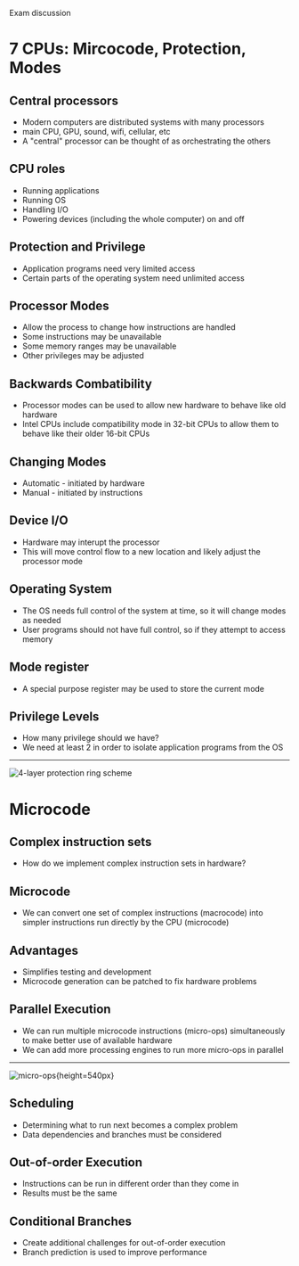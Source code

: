 Exam discussion

7 CPUs: Mircocode, Protection, Modes
====================================

Central processors
------------------

- Modern computers are distributed systems with many processors
- main CPU, GPU, sound, wifi, cellular, etc
- A "central" processor can be thought of as orchestrating the others

CPU roles
---------

- Running applications
- Running OS
- Handling I/O
- Powering devices (including the whole computer) on and off

Protection and Privilege
------------------------

- Application programs need very limited access
- Certain parts of the operating system need unlimited access

Processor Modes
---------------

- Allow the process to change how instructions are handled
- Some instructions may be unavailable
- Some memory ranges may be unavailable
- Other privileges may be adjusted

Backwards Combatibility
-----------------------

- Processor modes can be used to allow new hardware to behave like old hardware
- Intel CPUs include compatibility mode in 32-bit CPUs to allow them to behave like their older 16-bit CPUs

Changing Modes
--------------

- Automatic - initiated by hardware
- Manual - initiated by instructions

Device I/O
----------

- Hardware may interupt the processor
- This will move control flow to a new location and likely adjust the processor mode

Operating System
----------------

- The OS needs full control of the system at time, so it will change modes as needed
- User programs should not have full control, so if they attempt to access memory 

Mode register
-------------

- A special purpose register may be used to store the current mode

Privilege Levels
-----------------

- How many privilege should we have?
- We need at least 2 in order to isolate application programs from the OS

---

![4-layer protection ring scheme](https://upload.wikimedia.org/wikipedia/commons/2/2f/Priv_rings.svg)

Microcode
=========

Complex instruction sets
------------------------

- How do we implement complex instruction sets in hardware?

Microcode
---------

- We can convert one set of complex instructions (macrocode) into simpler instructions run directly by the CPU (microcode)

Advantages
----------

- Simplifies testing and development
- Microcode generation can be patched to fix hardware problems

Parallel Execution
------------------

- We can run multiple microcode instructions (micro-ops) simultaneously to make better use of available hardware
- We can add more processing engines to run more micro-ops in parallel

---

![micro-ops](https://upload.wikimedia.org/wikipedia/commons/9/97/Micro-operations.svg){height=540px}

Scheduling
----------

- Determining what to run next becomes a complex problem
- Data dependencies and branches must be considered

Out-of-order Execution
----------------------

- Instructions can be run in different order than they come in
- Results must be the same

Conditional Branches
--------------------

- Create additional challenges for out-of-order execution
- Branch prediction is used to improve performance
